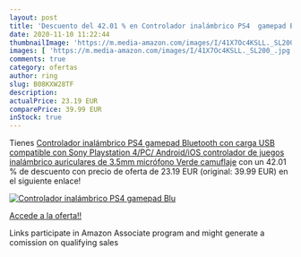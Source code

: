 ```yaml
---
layout: post
title: 'Descuento del 42.01 % en Controlador inalámbrico PS4  gamepad Blu'
date: 2020-11-10 11:22:44
thumbnailImage: 'https://m.media-amazon.com/images/I/41X7Oc4KSLL._SL200_.jpg'
images: [ 'https://m.media-amazon.com/images/I/41X7Oc4KSLL._SL200_.jpg' ]
comments: true
category: ofertas
author: ring
slug: B08KXW28TF
description:
actualPrice: 23.19 EUR
comparePrice: 39.99 EUR
inStock: true
---
```


Tienes [Controlador inalámbrico PS4  gamepad Bluetooth con carga USB compatible con Sony Playstation 4/PC/ Android/iOS controlador de juegos inalámbrico  auriculares de 3.5mm micrófono Verde camuflaje](https://www.amazon.es/dp/B08KXW28TF/?tag=tolees-21) con un 42.01 % de descuento con precio de oferta de 23.19 EUR (original: 39.99 EUR) en el siguiente enlace!

[![Controlador inalámbrico PS4  gamepad Blu](https://m.media-amazon.com/images/I/41X7Oc4KSLL._SL200_.jpg)](https://www.amazon.es/dp/B08KXW28TF/?tag=tolees-21)

[Accede a la oferta!!](https://www.amazon.es/dp/B08KXW28TF/?tag=tolees-21)

Links participate in Amazon Associate program and might generate a comission on qualifying sales


